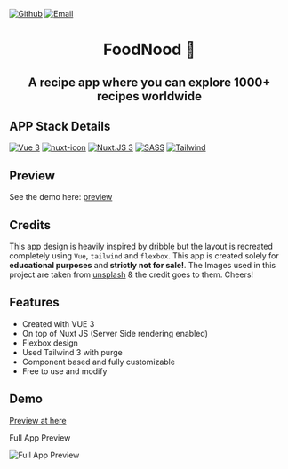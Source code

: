 [![Github](https://img.shields.io/twitter/url?color=green&label=Github&logo=github&logoColor=white&style=for-the-badge&url=https%3A%2F%2Fmiraculous-app.netlify.app%2F)](https://github.com/soumyadip001)
[![Email](https://img.shields.io/twitter/url?color=green&label=Email&logo=gmail&logoColor=red&style=for-the-badge&url=https%3A%2F%2Fmiraculous-app.netlify.app%2F)](mailto:soumyadiphazra@gmail.com)

<h1 align="center">FoodNood 🎵</h1>
<h2 align="center">A recipe app where you can explore 1000+ recipes worldwide</h2>

## APP Stack Details

[![Vue 3](https://img.shields.io/badge/Vue-3-61DAFB?logo=Vue.js&color=orange)](https://vuejs.org/)
[![nuxt-icon](https://img.shields.io/badge/NuxtIcon-latest-brightgreen)](https://nuxt.com/modules/icon)
[![Nuxt.JS 3](https://img.shields.io/badge/Nuxt-3-yellowgreen)](https://nuxt.com/)
[![SASS](https://img.shields.io/badge/Sass-1.49-red)](https://vuejs.org/)
[![Tailwind](https://img.shields.io/badge/tailwindcss-3.0-red)](https://tailwindcss.com/)

## Preview
See the demo here: [preview](https://sdh-foodmood.netlify.app/)

## Credits
This app design is heavily inspired by [dribble](https://dribbble.com/shots/15223754-Food-Cooking-Inspiration-Website) but the layout is recreated completely using `Vue`, `tailwind` and `flexbox`. This app is created solely for **educational purposes** and **strictly not for sale!**. The Images used in this project are taken from [unsplash](https://unsplash.com/s/photos/food-dish) & the credit goes to them. Cheers!

## Features

- Created with VUE 3
- On top of Nuxt JS (Server Side rendering enabled)
- Flexbox design
- Used Tailwind 3 with purge
- Component based and fully customizable
- Free to use and modify

## Demo

[Preview at here](https://sdh-foodmood.netlify.app/)

Full App Preview

![Full App Preview](https://github.com/soumyadip001/Miraculous/blob/main/docs/fullScreen.png)
